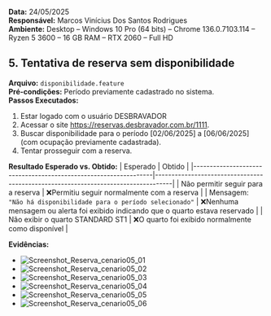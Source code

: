 **Data:** 24/05/2025  
**Responsável:** Marcos Vinícius Dos Santos Rodrigues  
**Ambiente:** Desktop – Windows 10 Pro (64 bits) – Chrome 136.0.7103.114 – Ryzen 5 3600 – 16 GB RAM – RTX 2060 – Full HD 

## 5. Tentativa de reserva sem disponibilidade
**Arquivo:** `disponibilidade.feature`  
**Pré-condições:** Período previamente cadastrado no sistema.  
**Passos Executados:**
1. Estar logado com o usuário DESBRAVADOR
2. Acessar o site https://reservas.desbravador.com.br/1111.
3. Buscar disponibilidade para o período [02/06/2025] a [06/06/2025] (com ocupação previamente cadastrada).
4. Tentar prosseguir com a reserva.

**Resultado Esperado vs. Obtido:**
| Esperado                                                        | Obtido                                                                            |
|-----------------------------------------------------------------|-----------------------------------------------------------------------------------|
| Não permitir seguir para a reserva                              | ❌Permitiu seguir normalmente com a reserva                                      |
| Mensagem: `"Não há disponibilidade para o período selecionado"` | ❌Nenhuma mensagem ou alerta foi exibido indicando que o quarto estava reservado |
| Não exibir o quarto STANDARD ST1                                | ❌O quarto foi exibido normalmente como disponível                               |

**Evidências:**
- ![Screenshot_Reserva_cenario05_01](../evidencias/screenshots/Cenario_05/1.jpg)
- ![Screenshot_Reserva_cenario05_02](../evidencias/screenshots/Cenario_05/2.jpg)
- ![Screenshot_Reserva_cenario05_03](../evidencias/screenshots/Cenario_05/3.jpg)
- ![Screenshot_Reserva_cenario05_04](../evidencias/screenshots/Cenario_05/4.jpg)
- ![Screenshot_Reserva_cenario05_05](../evidencias/screenshots/Cenario_05/5.jpg)
- ![Screenshot_Reserva_cenario05_06](../evidencias/screenshots/Cenario_05/6.jpg)
